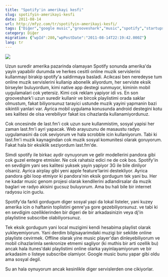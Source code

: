 ```yaml
---
title: "Spotify'in amerikayi kesfi"
slug: spotifyin-amerikayi-kesfi
date: 2011-08-14
url: http://mfyz.com/tr/spotifyin-amerikayi-kesfi/
tags: ["Diğer","google music","grooveshark","music","spotify","startups"]
category: Diğer
migration: {"wpId":280,"wpPostDate":"2011-08-14T22:19:42.000Z"}
lang: tr
---
```


![](/images/archive/tr/2011/08/spotify_logo.jpg)

Uzun suredir amerika pazarinda olamayan Spotify sonunda amerika'da yayin yapabilir durumda ve herkes cesitli online muzik servislerini kullanmayi birakip spotify'a saldirmaya basladi. Acikcasi ben neredeyse tum online muzik servislerini kullanip abonelik aliyordum, her serviste eksik birseyler buluyordum, kimi native app destegi sunmuyor, kiminin mobil uygulamalari cok yetersiz. Kimi cok reklam yapiyor idi vs. En son grooveshark'i uzun suredir kullanir ve bircok playlistimi orada saklar olmustum, fakat biliyorsunuz tarayici ustunde muzik yayini yapmanin bazi sikintili yanlari var. Ayrica mobil uygulama konusunda android destegini kotu ses kalitesi de olsa verebiliyor fakat ios cihazlarda kullanamiyordunuz.

Cok oncesinde de last.fm'i cok uzun sure kullanmistim, sosyal yapisi her zaman last.fm'i ayri yapacak. Web arayuzunu de masaustu radyo uygulamasini da cok seviyorum ve hala scrobble icin kullaniyorum. Tabi ki last.fm'i muzik kaynagindan cok muzik sosyal komunitesi olarak goruyorum. Fakat hala bir eksiklik seziyordum last.fm'de.

Simdi spotify ile birkac aydir oynuyorum ve gelir modellerini pandora gibi cok guzel entegre etmisler. Ne cok rahatsiz edici ne de cok bos. Spotify'in en sevdigim yani ses kalitesi yuksek yayin yapiyor 3G ile bile dinliyor olsaniz. Ayrica airplay gibi yeni apple feature'larini destekliyor. Ayrica pandora gibi loop etmiyor ki pandora'nin eksik gordugum tek yani bu. Her ne kadar music genom projesi olarak kendilerini adlandirsalar da muzik baglari ve radyo akisini gucsuz buluyorum. Ama bu hali bile bir internet radyosu icin guclu.

Spotify'da farkli gordugum diger sosyal yapi da lokal listeler, yani kuzey amerika icin o haftanin toplistini genre'ya gore gezebiliyorsunuz. ve tabi ki en sevdigim ozelliklerinden bir digeri de bir arkadasinizin veya dj'in playlistine subscribe olabiliyorsunuz.

Tek eksik gordugum yani local muzigimi kendi hesabima playlist olarak yukleyemiyorum. Yani derdim bilgisayarimdaki muzigi bir sekilde online playliste cevirmek. Offline olarak yine music player'dan dinleyebiliyorum ve mobil cihazlarimla senkronize etmemi sagliyor (ki muthis bir arti ozellik bu) ancak hala itunes'daki playlistimi online olarka yayinlayamiyorum ve bir arkadasim o listeye subscribe olamiyor. Google music bunu yapar gibi oldu ama sosyal degil.

Su an hala oynuyorum ancak kesinlikle diger servislerden one cikiyorlar.